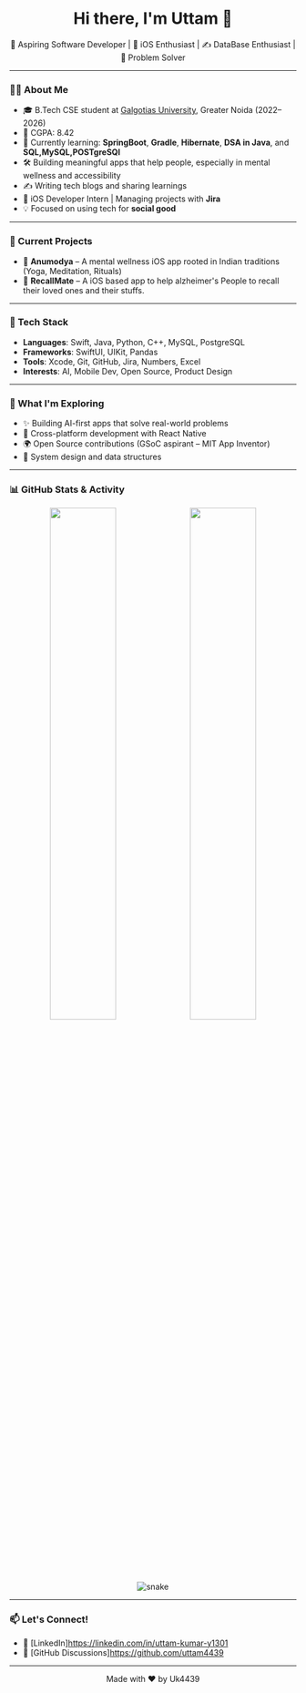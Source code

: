 <h1 align="center">Hi there, I'm Uttam 👋</h1>

<p align="center">
  🚀 Aspiring Software Developer | 📱 iOS Enthusiast | ✍️ DataBase Enthusiast | 🧠 Problem Solver  
</p>

---

### 👨‍💻 About Me

- 🎓 B.Tech CSE student at [Galgotias University](https://www.galgotiasuniversity.edu.in), Greater Noida (2022–2026)  
- 🌟 CGPA: 8.42  
- 🧠 Currently learning: **SpringBoot**, **Gradle**, **Hibernate**, **DSA in Java**, and **SQL,MySQL,POSTgreSQl**  
- 🛠️ Building meaningful apps that help people, especially in mental wellness and accessibility  
- ✍️ Writing tech blogs and sharing learnings  
- 💼 iOS Developer Intern | Managing projects with **Jira**  
- 💡 Focused on using tech for **social good**  

---

### 🚧 Current Projects

- 📱 **Anumodya** – A mental wellness iOS app rooted in Indian traditions (Yoga, Meditation, Rituals)
- 📱 **RecallMate** – A iOS based app to help alzheimer's People to recall their loved ones and their stuffs.
---

### 🔧 Tech Stack

- **Languages**: Swift, Java, Python, C++, MySQL, PostgreSQL  
- **Frameworks**: SwiftUI, UIKit, Pandas 
- **Tools**: Xcode, Git, GitHub, Jira, Numbers, Excel  
- **Interests**: AI, Mobile Dev, Open Source, Product Design  

---

### 🌱 What I'm Exploring

- ✨ Building AI-first apps that solve real-world problems  
- 📱 Cross-platform development with React Native  
- 🌍 Open Source contributions (GSoC aspirant – MIT App Inventor)  
- 🧩 System design and data structures  

---

### 📊 GitHub Stats & Activity

<p align="center">
  <img src="https://github-readme-stats.vercel.app/api?username=uttam4439&show_icons=true&theme=radical&count_private=true&hide=issues" width="48%"/>
  <img src="https://github-readme-stats.vercel.app/api/top-langs/?username=uttam4439&layout=compact&theme=radical&langs_count=6" width="48%"/>
</p>
<p align="center">
  <img src="https://raw.githubusercontent.com/uttam4439/uttam4439/output/github-contribution-grid-snake.svg" alt="snake"/>
</p>



---

### 📫 Let's Connect!

- 💼 [LinkedIn]https://linkedin.com/in/uttam-kumar-y1301 
- 🧠 [GitHub Discussions]https://github.com/uttam4439

---

<p align="center">
  Made with ❤️ by Uk4439
</p>

